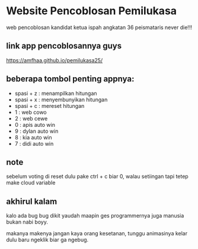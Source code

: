 # Website Pencoblosan Pemilukasa 
web pencoblosan kandidat ketua ispah angkatan 36 peismataris never die!!!

## link app pencoblosannya guys

https://amfhaa.github.io/pemilukasa25/

## beberapa tombol penting appnya:
- spasi + z : menampilkan hitungan
- spasi + x : menyembunyikan hitungan
- spasi + c : mereset hitungan
- 1 : web cowo
- 2 : web cewe
- 0 : apis auto win
- 9 : dylan auto win
- 8 : kia auto win
- 7 : didi auto win

## note
sebelum voting di reset dulu pake ctrl + c biar 0, walau setiingan tapi tetep make cloud variable

## akhirul kalam
kalo ada bug bug dikit yaudah maapin ges programmernya juga manusia bukan nabi boyy. 

makanya makenya jangan kaya orang kesetanan, tunggu animasinya kelar dulu baru ngeklik biar ga ngebug.
